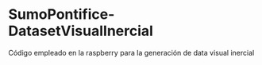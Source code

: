 # SumoPontifice-DatasetVisualInercial
Código empleado en la raspberry para la generación de data visual inercial
